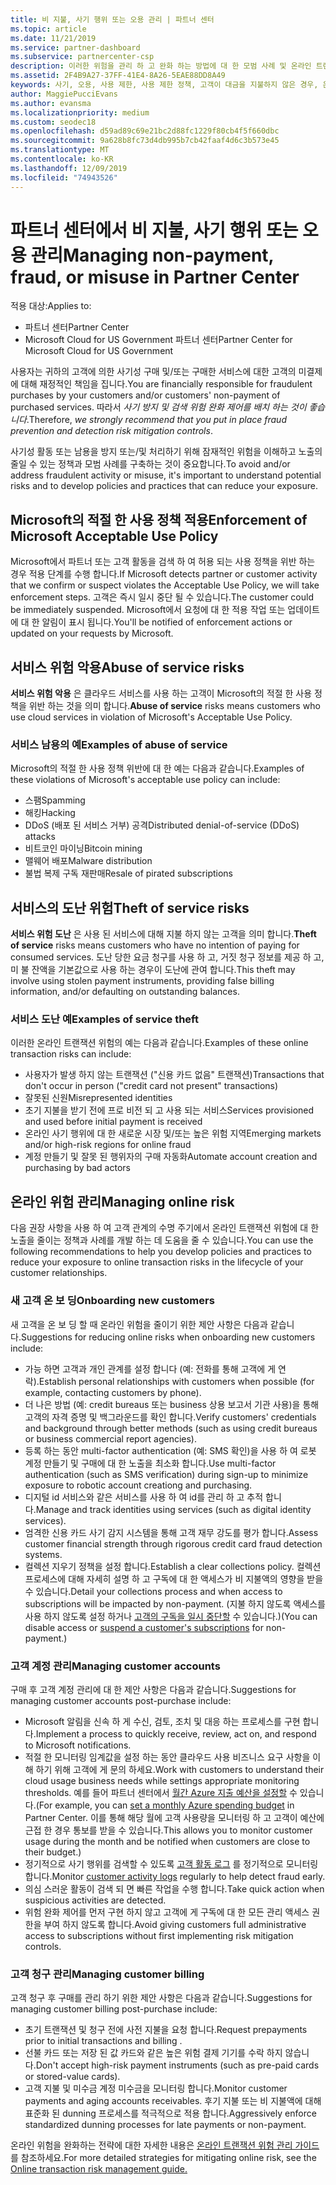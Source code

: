 ```yaml
---
title: 비 지불, 사기 행위 또는 오용 관리 | 파트너 센터
ms.topic: article
ms.date: 11/21/2019
ms.service: partner-dashboard
ms.subservice: partnercenter-csp
description: 이러한 위험을 관리 하 고 완화 하는 방법에 대 한 모범 사례 및 온라인 트랜잭션과 관련 된 다양 한 유형의 위험에 대해 알아 두는 것이 중요 합니다.
ms.assetid: 2F4B9A27-37FF-41E4-8A26-5EAE88DD8A49
keywords: 사기, 오용, 사용 제한, 사용 제한 정책, 고객이 대금을 지불하지 않은 경우, 온라인 위험, 서비스 도용, 서비스 남용, 구독 일시 중단
author: MaggiePucciEvans
ms.author: evansma
ms.localizationpriority: medium
ms.custom: seodec18
ms.openlocfilehash: d59ad89c69e21bc2d88fc1229f80cb4f5f660dbc
ms.sourcegitcommit: 9a628b8fc73d4db995b7cb42faaf4d6c3b573e45
ms.translationtype: MT
ms.contentlocale: ko-KR
ms.lasthandoff: 12/09/2019
ms.locfileid: "74943526"
---
```

# <a name="managing-non-payment-fraud-or-misuse-in-partner-center"></a><span data-ttu-id="18d30-104">파트너 센터에서 비 지불, 사기 행위 또는 오용 관리</span><span class="sxs-lookup"><span data-stu-id="18d30-104">Managing non-payment, fraud, or misuse in Partner Center</span></span>

<span data-ttu-id="18d30-105">적용 대상:</span><span class="sxs-lookup"><span data-stu-id="18d30-105">Applies to:</span></span>

- <span data-ttu-id="18d30-106">파트너 센터</span><span class="sxs-lookup"><span data-stu-id="18d30-106">Partner Center</span></span>
- <span data-ttu-id="18d30-107">Microsoft Cloud for US Government 파트너 센터</span><span class="sxs-lookup"><span data-stu-id="18d30-107">Partner Center for Microsoft Cloud for US Government</span></span>

<span data-ttu-id="18d30-108">사용자는 귀하의 고객에 의한 사기성 구매 및/또는 구매한 서비스에 대한 고객의 미결제에 대해 재정적인 책임을 집니다.</span><span class="sxs-lookup"><span data-stu-id="18d30-108">You are financially responsible for fraudulent purchases by your customers and/or customers' non-payment of purchased services.</span></span> <span data-ttu-id="18d30-109">따라서 *사기 방지 및 검색 위험 완화 제어를 배치 하는 것이 좋습니다*.</span><span class="sxs-lookup"><span data-stu-id="18d30-109">Therefore, *we strongly recommend that you put in place fraud prevention and detection risk mitigation controls*.</span></span>

<span data-ttu-id="18d30-110">사기성 활동 또는 남용을 방지 또는/및 처리하기 위해 잠재적인 위험을 이해하고 노출의 줄일 수 있는 정책과 모범 사례를 구축하는 것이 중요합니다.</span><span class="sxs-lookup"><span data-stu-id="18d30-110">To avoid and/or address fraudulent activity or misuse, it's important to understand potential risks and to develop policies and practices that can reduce your exposure.</span></span>

## <a name="enforcement-of-microsoft-acceptable-use-policy"></a><span data-ttu-id="18d30-111">Microsoft의 적절 한 사용 정책 적용</span><span class="sxs-lookup"><span data-stu-id="18d30-111">Enforcement of Microsoft Acceptable Use Policy</span></span>

<span data-ttu-id="18d30-112">Microsoft에서 파트너 또는 고객 활동을 검색 하 여 허용 되는 사용 정책을 위반 하는 경우 적용 단계를 수행 합니다.</span><span class="sxs-lookup"><span data-stu-id="18d30-112">If Microsoft detects partner or customer activity that we confirm or suspect violates the Acceptable Use Policy, we will take enforcement steps.</span></span> <span data-ttu-id="18d30-113">고객은 즉시 일시 중단 될 수 있습니다.</span><span class="sxs-lookup"><span data-stu-id="18d30-113">The customer could be immediately suspended.</span></span> <span data-ttu-id="18d30-114">Microsoft에서 요청에 대 한 적용 작업 또는 업데이트에 대 한 알림이 표시 됩니다.</span><span class="sxs-lookup"><span data-stu-id="18d30-114">You'll be notified of enforcement actions or updated on your requests by Microsoft.</span></span>

## <a name="abuse-of-service-risks"></a><span data-ttu-id="18d30-115">서비스 위험 악용</span><span class="sxs-lookup"><span data-stu-id="18d30-115">Abuse of service risks</span></span>

<span data-ttu-id="18d30-116">**서비스 위험 악용** 은 클라우드 서비스를 사용 하는 고객이 Microsoft의 적절 한 사용 정책을 위반 하는 것을 의미 합니다.</span><span class="sxs-lookup"><span data-stu-id="18d30-116">**Abuse of service** risks means customers who use cloud services in violation of Microsoft's Acceptable Use Policy.</span></span>

### <a name="examples-of-abuse-of-service"></a><span data-ttu-id="18d30-117">서비스 남용의 예</span><span class="sxs-lookup"><span data-stu-id="18d30-117">Examples of abuse of service</span></span>

<span data-ttu-id="18d30-118">Microsoft의 적절 한 사용 정책 위반에 대 한 예는 다음과 같습니다.</span><span class="sxs-lookup"><span data-stu-id="18d30-118">Examples of these violations of Microsoft's acceptable use policy can include:</span></span>

- <span data-ttu-id="18d30-119">스팸</span><span class="sxs-lookup"><span data-stu-id="18d30-119">Spamming</span></span>
- <span data-ttu-id="18d30-120">해킹</span><span class="sxs-lookup"><span data-stu-id="18d30-120">Hacking</span></span>
- <span data-ttu-id="18d30-121">DDoS (배포 된 서비스 거부) 공격</span><span class="sxs-lookup"><span data-stu-id="18d30-121">Distributed denial-of-service (DDoS) attacks</span></span>
- <span data-ttu-id="18d30-122">비트코인 마이닝</span><span class="sxs-lookup"><span data-stu-id="18d30-122">Bitcoin mining</span></span>
- <span data-ttu-id="18d30-123">맬웨어 배포</span><span class="sxs-lookup"><span data-stu-id="18d30-123">Malware distribution</span></span>
- <span data-ttu-id="18d30-124">불법 복제 구독 재판매</span><span class="sxs-lookup"><span data-stu-id="18d30-124">Resale of pirated subscriptions</span></span>

## <a name="theft-of-service-risks"></a><span data-ttu-id="18d30-125">서비스의 도난 위험</span><span class="sxs-lookup"><span data-stu-id="18d30-125">Theft of service risks</span></span>

<span data-ttu-id="18d30-126">**서비스 위험 도난** 은 사용 된 서비스에 대해 지불 하지 않는 고객을 의미 합니다.</span><span class="sxs-lookup"><span data-stu-id="18d30-126">**Theft of service** risks means customers who have no intention of paying for consumed services.</span></span> <span data-ttu-id="18d30-127">도난 당한 요금 청구를 사용 하 고, 거짓 청구 정보를 제공 하 고, 미 불 잔액을 기본값으로 사용 하는 경우이 도난에 관여 합니다.</span><span class="sxs-lookup"><span data-stu-id="18d30-127">This theft may involve using stolen payment instruments, providing false billing information, and/or defaulting on outstanding balances.</span></span>

### <a name="examples-of-service-theft"></a><span data-ttu-id="18d30-128">서비스 도난 예</span><span class="sxs-lookup"><span data-stu-id="18d30-128">Examples of service theft</span></span>

<span data-ttu-id="18d30-129">이러한 온라인 트랜잭션 위험의 예는 다음과 같습니다.</span><span class="sxs-lookup"><span data-stu-id="18d30-129">Examples of these online transaction risks can include:</span></span>

- <span data-ttu-id="18d30-130">사용자가 발생 하지 않는 트랜잭션 ("신용 카드 없음" 트랜잭션)</span><span class="sxs-lookup"><span data-stu-id="18d30-130">Transactions that don't occur in person ("credit card not present" transactions)</span></span>
- <span data-ttu-id="18d30-131">잘못된 신원</span><span class="sxs-lookup"><span data-stu-id="18d30-131">Misrepresented identities</span></span>
- <span data-ttu-id="18d30-132">초기 지불을 받기 전에 프로 비전 되 고 사용 되는 서비스</span><span class="sxs-lookup"><span data-stu-id="18d30-132">Services provisioned and used before initial payment is received</span></span>
- <span data-ttu-id="18d30-133">온라인 사기 행위에 대 한 새로운 시장 및/또는 높은 위험 지역</span><span class="sxs-lookup"><span data-stu-id="18d30-133">Emerging markets and/or high-risk regions for online fraud</span></span>
- <span data-ttu-id="18d30-134">계정 만들기 및 잘못 된 행위자의 구매 자동화</span><span class="sxs-lookup"><span data-stu-id="18d30-134">Automate account creation and purchasing by bad actors</span></span>

## <a name="managing-online-risk"></a><span data-ttu-id="18d30-135">온라인 위험 관리</span><span class="sxs-lookup"><span data-stu-id="18d30-135">Managing online risk</span></span>

<span data-ttu-id="18d30-136">다음 권장 사항을 사용 하 여 고객 관계의 수명 주기에서 온라인 트랜잭션 위험에 대 한 노출을 줄이는 정책과 사례를 개발 하는 데 도움을 줄 수 있습니다.</span><span class="sxs-lookup"><span data-stu-id="18d30-136">You can use the following recommendations to help you develop policies and practices to reduce your exposure to online transaction risks in the lifecycle of your customer relationships.</span></span>

### <a name="onboarding-new-customers"></a><span data-ttu-id="18d30-137">새 고객 온 보 딩</span><span class="sxs-lookup"><span data-stu-id="18d30-137">Onboarding new customers</span></span>

<span data-ttu-id="18d30-138">새 고객을 온 보 딩 할 때 온라인 위험을 줄이기 위한 제안 사항은 다음과 같습니다.</span><span class="sxs-lookup"><span data-stu-id="18d30-138">Suggestions for reducing online risks when onboarding new customers include:</span></span>

- <span data-ttu-id="18d30-139">가능 하면 고객과 개인 관계를 설정 합니다 (예: 전화를 통해 고객에 게 연락).</span><span class="sxs-lookup"><span data-stu-id="18d30-139">Establish personal relationships with customers when possible (for example, contacting customers by phone).</span></span>
- <span data-ttu-id="18d30-140">더 나은 방법 (예: credit bureaus 또는 business 상용 보고서 기관 사용)을 통해 고객의 자격 증명 및 백그라운드를 확인 합니다.</span><span class="sxs-lookup"><span data-stu-id="18d30-140">Verify customers' credentials and background through better methods (such as using credit bureaus or business commercial report agencies).</span></span>
- <span data-ttu-id="18d30-141">등록 하는 동안 multi-factor authentication (예: SMS 확인)을 사용 하 여 로봇 계정 만들기 및 구매에 대 한 노출을 최소화 합니다.</span><span class="sxs-lookup"><span data-stu-id="18d30-141">Use multi-factor authentication (such as SMS verification) during sign-up to minimize exposure to robotic account creationg and purchasing.</span></span>
- <span data-ttu-id="18d30-142">디지털 id 서비스와 같은 서비스를 사용 하 여 id를 관리 하 고 추적 합니다.</span><span class="sxs-lookup"><span data-stu-id="18d30-142">Manage and track identities using services (such as digital identity services).</span></span>
- <span data-ttu-id="18d30-143">엄격한 신용 카드 사기 감지 시스템을 통해 고객 재무 강도를 평가 합니다.</span><span class="sxs-lookup"><span data-stu-id="18d30-143">Assess customer financial strength through rigorous credit card fraud detection systems.</span></span>
- <span data-ttu-id="18d30-144">컬렉션 지우기 정책을 설정 합니다.</span><span class="sxs-lookup"><span data-stu-id="18d30-144">Establish a clear collections policy.</span></span> <span data-ttu-id="18d30-145">컬렉션 프로세스에 대해 자세히 설명 하 고 구독에 대 한 액세스가 비 지불액의 영향을 받을 수 있습니다.</span><span class="sxs-lookup"><span data-stu-id="18d30-145">Detail your collections process and when access to subscriptions will be impacted by non-payment.</span></span> <span data-ttu-id="18d30-146">(지불 하지 않도록 액세스를 사용 하지 않도록 설정 하거나 [고객의 구독을 일시 중단할](suspend-a-subscription.md) 수 있습니다.)</span><span class="sxs-lookup"><span data-stu-id="18d30-146">(You can disable access or [suspend a customer's subscriptions](suspend-a-subscription.md) for non-payment.)</span></span>

### <a name="managing-customer-accounts"></a><span data-ttu-id="18d30-147">고객 계정 관리</span><span class="sxs-lookup"><span data-stu-id="18d30-147">Managing customer accounts</span></span>

<span data-ttu-id="18d30-148">구매 후 고객 계정 관리에 대 한 제안 사항은 다음과 같습니다.</span><span class="sxs-lookup"><span data-stu-id="18d30-148">Suggestions for managing customer accounts post-purchase include:</span></span>

- <span data-ttu-id="18d30-149">Microsoft 알림을 신속 하 게 수신, 검토, 조치 및 대응 하는 프로세스를 구현 합니다.</span><span class="sxs-lookup"><span data-stu-id="18d30-149">Implement a process to quickly receive, review, act on, and respond to Microsoft notifications.</span></span>
- <span data-ttu-id="18d30-150">적절 한 모니터링 임계값을 설정 하는 동안 클라우드 사용 비즈니스 요구 사항을 이해 하기 위해 고객에 게 문의 하세요.</span><span class="sxs-lookup"><span data-stu-id="18d30-150">Work with customers to understand their cloud usage business needs while settings appropriate monitoring thresholds.</span></span> <span data-ttu-id="18d30-151">예를 들어 파트너 센터에서 [월간 Azure 지출 예산을 설정할](set-an-azure-spending-budget-for-your-customers.md) 수 있습니다.</span><span class="sxs-lookup"><span data-stu-id="18d30-151">(For example, you can [set a monthly Azure spending budget](set-an-azure-spending-budget-for-your-customers.md) in Partner Center.</span></span> <span data-ttu-id="18d30-152">이를 통해 해당 월에 고객 사용량을 모니터링 하 고 고객이 예산에 근접 한 경우 통보를 받을 수 있습니다.</span><span class="sxs-lookup"><span data-stu-id="18d30-152">This allows you to monitor customer usage during the month and be notified when customers are close to their budget.)</span></span>
- <span data-ttu-id="18d30-153">정기적으로 사기 행위를 검색할 수 있도록 [고객 활동 로그](activity-logs.md) 를 정기적으로 모니터링 합니다.</span><span class="sxs-lookup"><span data-stu-id="18d30-153">Monitor [customer activity logs](activity-logs.md) regularly to help detect fraud early.</span></span>
- <span data-ttu-id="18d30-154">의심 스러운 활동이 검색 되 면 빠른 작업을 수행 합니다.</span><span class="sxs-lookup"><span data-stu-id="18d30-154">Take quick action when suspicious activities are detected.</span></span>
- <span data-ttu-id="18d30-155">위험 완화 제어를 먼저 구현 하지 않고 고객에 게 구독에 대 한 모든 관리 액세스 권한을 부여 하지 않도록 합니다.</span><span class="sxs-lookup"><span data-stu-id="18d30-155">Avoid giving customers full administrative access to subscriptions without first implementing risk mitigation controls.</span></span>

### <a name="managing-customer-billing"></a><span data-ttu-id="18d30-156">고객 청구 관리</span><span class="sxs-lookup"><span data-stu-id="18d30-156">Managing customer billing</span></span>

<span data-ttu-id="18d30-157">고객 청구 후 구매를 관리 하기 위한 제안 사항은 다음과 같습니다.</span><span class="sxs-lookup"><span data-stu-id="18d30-157">Suggestions for managing customer billing post-purchase include:</span></span>

- <span data-ttu-id="18d30-158">초기 트랜잭션 및 청구 전에 사전 지불을 요청 합니다.</span><span class="sxs-lookup"><span data-stu-id="18d30-158">Request prepayments prior to initial transactions and billing .</span></span>
- <span data-ttu-id="18d30-159">선불 카드 또는 저장 된 값 카드와 같은 높은 위험 결제 기기를 수락 하지 않습니다.</span><span class="sxs-lookup"><span data-stu-id="18d30-159">Don't accept high-risk payment instruments (such as pre-paid cards or stored-value cards).</span></span>
- <span data-ttu-id="18d30-160">고객 지불 및 미수금 계정 미수금을 모니터링 합니다.</span><span class="sxs-lookup"><span data-stu-id="18d30-160">Monitor customer payments and aging accounts receivables.</span></span> <span data-ttu-id="18d30-161">후기 지불 또는 비 지불액에 대해 표준화 된 dunning 프로세스를 적극적으로 적용 합니다.</span><span class="sxs-lookup"><span data-stu-id="18d30-161">Aggressively enforce standardized dunning processes for late payments or non-payment.</span></span>

<span data-ttu-id="18d30-162">온라인 위험을 완화하는 전략에 대한 자세한 내용은 [온라인 트랜잭션 위험 관리 가이드](https://assets.windowsphone.com/7d885238-e13b-4f10-a682-3d5adacd2859/CSP-PartnerRiskGuide-APSFinal_InvariantCulture_Default.zip)를 참조하세요.</span><span class="sxs-lookup"><span data-stu-id="18d30-162">For more detailed strategies for mitigating online risk, see the [Online transaction risk management guide.](https://assets.windowsphone.com/7d885238-e13b-4f10-a682-3d5adacd2859/CSP-PartnerRiskGuide-APSFinal_InvariantCulture_Default.zip)</span></span>
